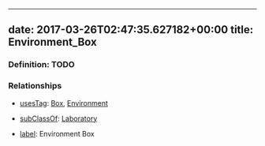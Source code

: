 
---
date: 2017-03-26T02:47:35.627182+00:00
title: Environment_Box
---
### Definition: TODO

### Relationships

* [usesTag](https://brickschema.org/schema/1.0/BrickFrame#usesTag): [Box](https://brickschema.org/schema/1.0/BrickTag#Box), [Environment](https://brickschema.org/schema/1.0/BrickTag#Environment)

* [subClassOf](http://www.w3.org/2000/01/rdf-schema#subClassOf): [Laboratory](https://brickschema.org/schema/1.0/Brick#Laboratory)

* [label](http://www.w3.org/2000/01/rdf-schema#label): Environment Box
